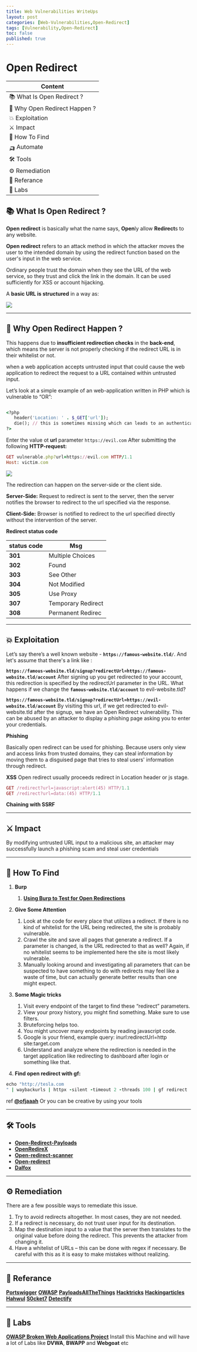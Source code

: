 ```yaml
---
title: Web Vulnerabilities WriteUps
layout: post
categories: [Web-Vulnerabilities,Open-Redirect]
tags: [Vulnerability,Open-Redirect]
toc: false
published: true
---
```


# Open Redirect

| Content                       |
| ----------------------------- |
| 📚 What Is Open Redirect ?    |
| 🤔 Why Open Redirect Happen ? |
| 💥 Exploitation               |
| ⚔ Impact                      |
| 🔎 How To Find                |
| 🛺 Automate                   |
| 🛠 Tools                       |
| ⚙ Remediation                 |
| 📕 Referance                  |
| 🔬 Labs                       |

## 📚 What Is Open Redirect ?

**Open redirect** is basically what the name says, **Open**ly allow **Redirect**s to any website.

**Open redirect** refers to an attack method in which the attacker moves the user to the intended domain by using the redirect function based on the user's input in the web service.

Ordinary people trust the domain when they see the URL of the web service, so they trust and click the link in the domain. It can be used sufficiently for XSS or account hijacking.

A **basic URL is structured** in a way as:

![](https://i.imgur.com/ZDswGAz.png)


---

## 🤔 Why Open Redirect Happen ?

This happens due to **insufficient redirection checks** in the **back-end**, which means the server is not properly checking if the redirect URL is in their whitelist or not.

when a web application accepts untrusted input that could cause the web application to redirect the request to a URL contained within untrusted input.

Let’s look at a simple example of an web-application written in PHP which is vulnerable to “OR”:

```ruby

<?php 
   header('Location: ' . $_GET['url']);
   die(); // this is sometimes missing which can leads to an authentication bypass
?>
```

Enter the value ot **url** parameter `https://evil.com`
After submitting the following **HTTP-request:**
```ruby
GET vulnerable.php?url=https://evil.com HTTP/1.1
Host: victim.com
```

![](https://i.imgur.com/pw2LaZJ.png)


The redirection can happen on the server-side or the client side.

**Server-Side:** Request to redirect is sent to the server, then the server notifies the browser to redirect to the url specified via the response.

**Client-Side:** Browser is notified to redirect to the url specified directly without the intervention of the server.

**Redirect status code**

| status code | Msg                |
| ----------- | ------------------ |
| **301**     | Multiple Choices   |
| **302**     | Found              |
| **303**     | See Other          |
| **304**     | Not Modified       |
| **305**     | Use Proxy          |
| **307**     | Temporary Redirect |
| **308**     | Permanent Redirec  |



---

## 💥 Exploitation
Let’s say there’s a well known website - **`https://famous-website.tld/`**. And let's assume that there's a link like :

**`https://famous-website.tld/signup?redirectUrl=https://famous-website.tld/account`**
After signing up you get redirected to your account, this redirection is specified by the redirectUrl parameter in the URL.
What happens if we change the **`famous-website.tld/account`** to evil-website.tld?

**`https://famous-website.tld/signup?redirectUrl=https://evil-website.tld/account`**
By visiting this url, if we get redirected to evil-website.tld after the signup, we have an Open Redirect vulnerability. This can be abused by an attacker to display a phishing page asking you to enter your credentials.


**Phishing**

Basically open redirect can be used for phishing. Because users only view and access links from trusted domains, they can steal information by moving them to a disguised page that tries to steal users' information through redirect.


**XSS**
Open redirect usually proceeds redirect in Location header or js stage.

```ruby
GET /redirect?url=javascript:alert(45) HTTP/1.1
GET /redirect?url=data:(45) HTTP/1.1
```

**Chaining with SSRF**

---

## ⚔ Impact

By modifying untrusted URL input to a malicious site, an attacker may successfully launch a phishing scam and steal user credentials

---

## 🔎 How To Find

1. **Burp** 
    1. **[Using Burp to Test for Open Redirections](https://portswigger.net/support/using-burp-to-test-for-open-redirections)**

1. **Give Some Attention** 
    1. Look at the code for every place that utilizes a redirect. If there is no kind of whitelist for the URL being redirected, the site is probably vulnerable.
    1. Crawl the site and save all pages that generate a redirect. If a parameter is changed, is the URL redirected to that as well? Again, if no whitelist seems to be implemented here the site is most likely vulnerable.
    1. Manually looking around and investigating all parameters that can be suspected to have something to do with redirects may feel like a waste of time, but can actually generate better results than one might expect.

3. **Some Magic tricks**
    1. Visit every endpoint of the target to find these “redirect” parameters.
    1. View your proxy history, you might find something. Make sure to use filters.
    1. Bruteforcing helps too.
    1. You might uncover many endpoints by reading javascript code.
    1. Google is your friend, example query: inurl:redirectUrl=http site:target.com
    1. Understand and analyze where the redirection is needed in the target application like redirecting to dashboard after login or something like that.

4. **Find open redirect with gf:**


```ruby
echo "http://tesla.com
" | waybackurls | httpx -silent -timeout 2 -threads 100 | gf redirect | anew 
```
ref [**@ofjaaah**](https://twitter.com/ofjaaah)
Or you can be creative by using your tools



---

## 🛠 Tools

* [**Open-Redirect-Payloads**](https://github.com/cujanovic/Open-Redirect-Payloads)
* [**OpenRedireX**](https://github.com/devanshbatham/OpenRedireX)
* [**Open-redirect-scanner**](https://github.com/ak1t4/open-redirect-scanner)
* [**Open-redirect**](https://github.com/random-robbie/open-redirect)
* [**Dalfox**](https://github.com/hahwul/dalfox)

---

## ⚙ Remediation
There are a few possible ways to remediate this issue.

1. Try to avoid redirects altogether. In most cases, they are not needed.
1. If a redirect is necessary, do not trust user input for its destination.
1. Map the destination input to a value that the server then translates to the original value before doing the redirect. This prevents the attacker from changing it.
1. Have a whitelist of URLs – this can be done with regex if necessary. Be careful with this as it is easy to make mistakes without realizing.

---

## 📕 Referance

[**Portswigger**](https://portswigger.net/web-security/cross-site-scripting)
[**OWASP**](https://cheatsheetseries.owasp.org/cheatsheets/Unvalidated_Redirects_and_Forwards_Cheat_Sheet.html)
[**PayloadsAllTheThings**](https://github.com/swisskyrepo/PayloadsAllTheThings/tree/2a4c4f46b2dae8ed15bd7f340c5cb013ddb72f9a/Open%20Redirect)
[**Hacktricks**](https://book.hacktricks.xyz/pentesting-web/open-redirect)
[**Hackingarticles**](https://www.hackingarticles.in/comprehensive-guide-on-open-redirect/)
[**Hahwul**](https://www.hahwul.com/cullinan/open-redirect/)
[**S0cket7**](https://s0cket7.com/open-redirect-vulnerability/)
[**Detectify**](https://blog.detectify.com/2016/08/15/owasp-top-10-unvalidated-redirects-and-forwards-10/)


---

## 🔬 Labs

[**OWASP Broken Web Applications Project**](https://sourceforge.net/projects/owaspbwa/) Install this Machine and will have a lot of Labs like **DVWA**, **BWAPP** and **Webgoat** etc

